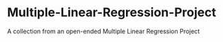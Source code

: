 # Multiple-Linear-Regression-Project
A collection from an open-ended Multiple Linear Regression Project
